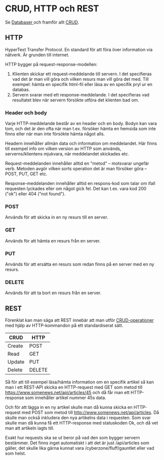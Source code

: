 # CRUD, HTTP och REST

Se [Databaser ](../databaser/)och framför allt [CRUD](../databaser/#crud).

## HTTP

HyperText Transfer Protocol. En standard för att föra över information via nätverk. Är grunden till internet.

HTTP bygger på request-response-modellen:

1. Klienten skickar ett request-meddelande till servern. I det specifieras vad det är man vill göra och vilken resurs man vill göra det med. Till exempel: hämta en specifik html-fil eller läsa av en specifik pryl ur en databas.
2. Servern svarar med ett response-meddelande. I det specifieras vad resultatet blev när servern försökte utföra det klienten bad om.

### Header och body

Varje HTTP-meddelande består av en header och en body. Bodyn kan vara tom, och det är den ofta när man t.ex. försöker hämta en hemsida som inte finns eller när man inte försökte hämta något alls.

Headern innehåller allmän data och information om meddelandet. Här finns till exempel info om vilken version av HTTP som används, serverns/klientens mjukvara, när meddelandet skickades etc.

Request-meddelanden innehåller alltid en "metod" – motsvarar ungefär verb. Metoden avgör vilken sorts operation det är man försöker göra – POST, PUT, GET etc.

Response-meddelanden innehåller alltid en respons-kod som talar om ifall requesten lyckades eller om något gick fel. Det kan t.ex. vara kod 200 ("ok") eller 404 ("not found").

### POST

Används för att skicka in en ny resurs till en server.

### GET

Används för att hämta en resurs från en server.

### PUT

Används för att ersätta en resurs som redan finns på en server med en ny resurs.

### DELETE

Används för att ta bort en resurs från en server.

## REST

Förenklat kan man säga att REST innebär att man utför [CRUD-operationer](../databaser/#crud) med hjälp av HTTP-kommandon på ett standardiserat sätt.

| CRUD   | HTTP   |
| ------ | ------ |
| Create | POST   |
| Read   | GET    |
| Update | PUT    |
| Delete | DELETE |

Så för att till exempel läsa/hämta information om en specifik artikel så kan man i ett REST-API skicka en HTTP-request med GET som metod till https://www.somenews.net/api/articles/45 och då får man ett HTTP-response som innehåller artikel nummer 45s data.

Och för att lägga in en ny artikel skulle man då kunna skicka en HTTP-request med POST som metod till http://www.somenews.net/api/articles. Då skulle man också inkludera den nya artikelns data i requesten. Som svar skulle man då kunna få ett HTTP-response med statuskoden Ok, och då vet man att artikeln lagts till.

Exakt hur requests ska se ut beror på vad den som bygger servern bestämmer. Det finns inget automatiskt i att det är just /api/articles som gäller, det skulle lika gärna kunnat vara /cyberzone/fluff/gauntlet eller vad som helst.
